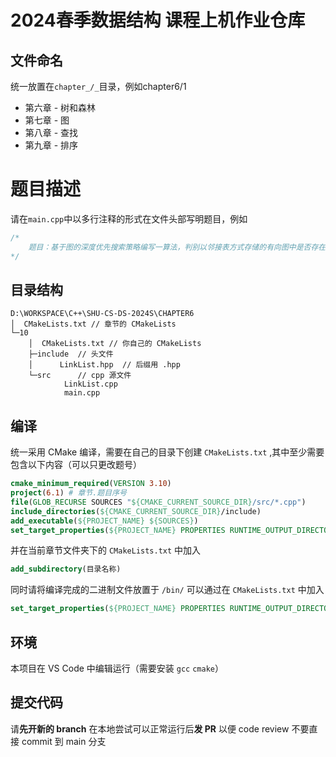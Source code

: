 # 2024春季数据结构 课程上机作业仓库

## 文件命名
统一放置在`chapter_/_`目录，例如chapter6/1

- 第六章 - 树和森林
- 第七章 - 图
- 第八章 - 查找
- 第九章 - 排序

# 题目描述
请在`main.cpp`中以多行注释的形式在文件头部写明题目，例如
```cpp
/*
    题目：基于图的深度优先搜索策略编写一算法，判别以邻接表方式存储的有向图中是否存在由顶点vi到顶点vj的路径（i!=j）
*/
```

## 目录结构
```
D:\WORKSPACE\C++\SHU-CS-DS-2024S\CHAPTER6
│  CMakeLists.txt // 章节的 CMakeLists
└─10
    │  CMakeLists.txt // 你自己的 CMakeLists
    ├─include  // 头文件
    │      LinkList.hpp  // 后缀用 .hpp
    └─src      // cpp 源文件
            LinkList.cpp
            main.cpp
```

## 编译
统一采用 CMake 编译，需要在自己的目录下创建 `CMakeLists.txt` ,其中至少需要包含以下内容（可以只更改题号）
```cmake
cmake_minimum_required(VERSION 3.10)
project(6.1) # 章节.题目序号
file(GLOB_RECURSE SOURCES "${CMAKE_CURRENT_SOURCE_DIR}/src/*.cpp")
include_directories(${CMAKE_CURRENT_SOURCE_DIR}/include)
add_executable(${PROJECT_NAME} ${SOURCES})
set_target_properties(${PROJECT_NAME} PROPERTIES RUNTIME_OUTPUT_DIRECTORY ${CMAKE_SOURCE_DIR}/bin)
```

并在当前章节文件夹下的 `CMakeLists.txt` 中加入 
```cmake
add_subdirectory(目录名称)
```
同时请将编译完成的二进制文件放置于 `/bin/`
可以通过在 `CMakeLists.txt` 中加入
```cmake
set_target_properties(${PROJECT_NAME} PROPERTIES RUNTIME_OUTPUT_DIRECTORY ${CMAKE_CURRENT_SOURCE_DIR}/bin)
```
## 环境
本项目在 VS Code 中编辑运行（需要安装 `gcc` `cmake`）

## 提交代码
请**先开新的 branch**
在本地尝试可以正常运行后**发 PR** 以便 code review
不要直接 commit 到 main 分支

